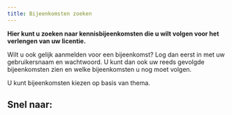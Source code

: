 ```yaml
---
title: Bijeenkomsten zoeken
---
```


**Hier kunt u zoeken naar kennisbijeenkomsten die u wilt volgen voor het verlengen van uw licentie.**

Wilt u ook gelijk aanmelden voor een bijeenkomst? Log dan eerst in met uw gebruikersnaam en wachtwoord. U kunt dan ook uw reeds gevolgde bijeenkomsten zien en welke bijeenkomsten u nog moet volgen.

U kunt bijeenkomsten kiezen op basis van thema.

## Snel naar:

<link-container>
<link-button link='{"name": "Inloggen","url": "/licenties/welke-licentie-heb-ik-nodig"}'></link-button>
<link-button link='{"name": "Inloggegevens kwijt","url": "/mijn-bureau-erkenningen/inloggegevens-kwijt"}'></link-button>
<link-button link='{"name": "Bijeenkomsten zoeken","url": "https://www.erkenningen.nl/Default.aspx?tabid=132"}'></link-button>
</link-container>
